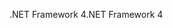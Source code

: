<span data-ttu-id="72c7c-101">.NET Framework 4</span><span class="sxs-lookup"><span data-stu-id="72c7c-101">.NET Framework 4</span></span>